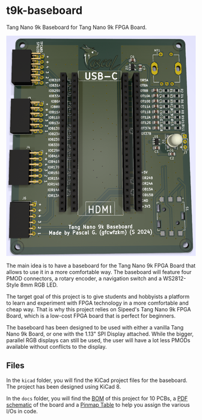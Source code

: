 # t9k-baseboard
Tang Nano 9k Baseboard for Tang Nano 9k FPGA Board.

![3D Render of the Baseboard](images/3drender_1.png)

The main idea is to have a baseboard for the Tang Nano 9k FPGA Board that allows to use it in a more comfortable way.
The baseboard will feature four PMOD connectors, a rotary encoder, a navigation switch and a WS2812-Style 8mm RGB LED.

The target goal of this project is to give students and hobbyists a platform to learn and experiment with FPGA technology in a more comfortable and cheap way.
That is why this project relies on Sipeed's Tang Nano 9k FPGA Board, which is a low-cost FPGA board that is perfect for beginners.

The baseboard has been designed to be used with either a vanilla Tang Nano 9k Board, or one with the 1.13" SPI Display attached.
While the bigger, parallel RGB displays can still be used, the user will have a lot less PMODs available without conflicts to the display.

## Files
In the `kicad` folder, you will find the KiCad project files for the baseboard.
The project has been designed using KiCad 8.

In the `docs` folder, you will find the [BOM](docs/BOM.pdf) of this project for 10 PCBs, a [PDF schematic](docs/SCHEMA.pdf) of the board and a [Pinmap Table](docs/Pinmap.pdf) to help you assign the various I/Os in code.